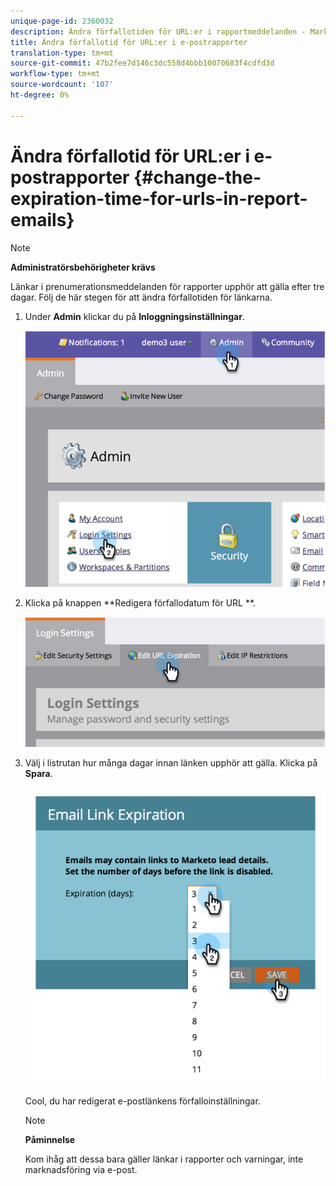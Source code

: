 ```yaml
---
unique-page-id: 2360032
description: Ändra förfallotiden för URL:er i rapportmeddelanden - Marketo Docs - Produktdokumentation
title: Ändra förfallotid för URL:er i e-postrapporter
translation-type: tm+mt
source-git-commit: 47b2fee7d146c3dc558d4bbb10070683f4cdfd3d
workflow-type: tm+mt
source-wordcount: '107'
ht-degree: 0%

---
```



# Ändra förfallotid för URL:er i e-postrapporter {#change-the-expiration-time-for-urls-in-report-emails}

>[!NOTE]
>
>**Administratörsbehörigheter krävs**

Länkar i prenumerationsmeddelanden för rapporter upphör att gälla efter tre dagar. Följ de här stegen för att ändra förfallotiden för länkarna.

1. Under **Admin** klickar du på **Inloggningsinställningar**.

   ![](assets/image2014-9-16-14-3a44-3a57.png)

1. Klicka på knappen **Redigera förfallodatum för URL **.

   ![](assets/image2014-9-16-14-3a45-3a1.png)

1. Välj i listrutan hur många dagar innan länken upphör att gälla. Klicka på **Spara**.

   ![](assets/image2014-9-16-14-3a45-3a5.png)

   Cool, du har redigerat e-postlänkens förfalloinställningar.

   >[!NOTE]
   >
   >**Påminnelse**
   >
   >
   >Kom ihåg att dessa bara gäller länkar i rapporter och varningar, inte marknadsföring via e-post.


